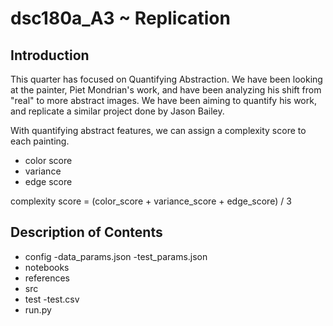 # dsc180a_A3 ~ Replication 

## Introduction 

This quarter has focused on Quantifying Abstraction. We have been looking at the painter, Piet Mondrian's work, and have been analyzing his shift from "real" to more abstract images. We have been aiming to quantify his work, and replicate a similar project done by Jason Bailey. 

With quantifying abstract features, we can assign a complexity score to each painting. 
- color score
- variance 
- edge score

complexity score = (color_score + variance_score + edge_score) / 3

## Description of Contents 

* config
    -data_params.json
    -test_params.json
* notebooks
* references
* src
* test
    -test.csv
* run.py
